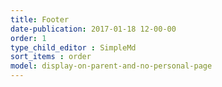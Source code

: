 ```yaml
---
title: Footer
date-publication: 2017-01-18 12-00-00
order: 1
type_child_editor : SimpleMd
sort_items : order
model: display-on-parent-and-no-personal-page
---
```


